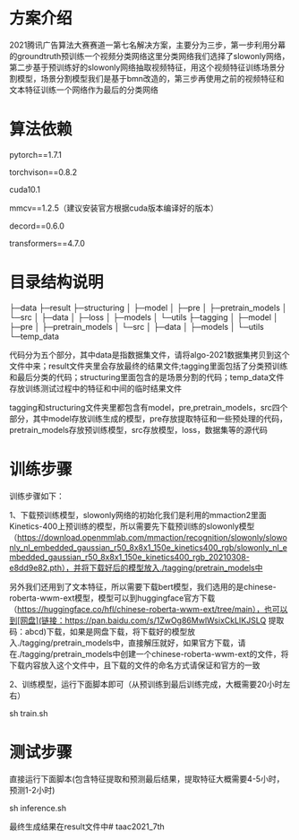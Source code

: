 # 方案介绍

2021腾讯广告算法大赛赛道一第七名解决方案，主要分为三步，第一步利用分幕的groundtruth预训练一个视频分类网络这里分类网络我们选择了slowonly网络，第二步基于预训练好的slowonly网络抽取视频特征，用这个视频特征训练场景分割模型，场景分割模型我们是基于bmn改造的，第三步再使用之前的视频特征和文本特征训练一个网络作为最后的分类网络

# 算法依赖

pytorch==1.7.1

torchvison==0.8.2

cuda10.1

mmcv==1.2.5（建议安装官方根据cuda版本编译好的版本）

decord==0.6.0

 transformers==4.7.0

# 目录结构说明

├─data
├─result
├─structuring
│  ├─model
│  ├─pre
│  ├─pretrain_models
│  └─src
│      ├─data
│      ├─loss
│      ├─models
│      └─utils
├─tagging
│  ├─model
│  ├─pre
│  ├─pretrain_models
│  └─src
│      ├─data
│      ├─models
│      └─utils
└─temp_data

代码分为五个部分，其中data是指数据集文件，请将algo-2021数据集拷贝到这个文件中来；result文件夹里会存放最终的结果文件;tagging里面包括了分类预训练和最后分类的代码；structuring里面包含的是场景分割的代码；temp_data文件存放训练测试过程中的特征和中间的临时结果文件

tagging和structuring文件夹里都包含有model，pre,pretrain_models，src四个部分，其中model存放训练生成的模型，pre存放提取特征和一些预处理的代码，pretrain_models存放预训练模型，src存放模型，loss，数据集等的源代码

# 训练步骤

训练步骤如下：

1、下载预训练模型，slowonly网络的初始化我们是利用的mmaction2里面Kinetics-400上预训练的模型，所以需要先下载预训练的slowonly模型（https://download.openmmlab.com/mmaction/recognition/slowonly/slowonly_nl_embedded_gaussian_r50_8x8x1_150e_kinetics400_rgb/slowonly_nl_embedded_gaussian_r50_8x8x1_150e_kinetics400_rgb_20210308-e8dd9e82.pth），并将下载好后的模型放入./tagging/pretrain_models中

另外我们还用到了文本特征，所以需要下载bert模型，我们选用的是chinese-roberta-wwm-ext模型，模型可以到huggingface官方下载（https://huggingface.co/hfl/chinese-roberta-wwm-ext/tree/main），也可以到[网盘](链接：https://pan.baidu.com/s/1ZwOg86MwlWsixCkLIKJSLQ 
提取码：abcd)下载，如果是网盘下载，将下载好的模型放入./tagging/pretrain_models中，直接解压就好，如果官方下载，请在./tagging/pretrain_models中创建一个chinese-roberta-wwm-ext的文件，将下载内容放入这个文件中，且下载的文件的命名方式请保证和官方的一致

2、训练模型，运行下面脚本即可（从预训练到最后训练完成，大概需要20小时左右）

sh train.sh



#  测试步骤

直接运行下面脚本(包含特征提取和预测最后结果，提取特征大概需要4-5小时，预测1-2小时)

sh inference.sh

最终生成结果在result文件中# taac2021_7th

